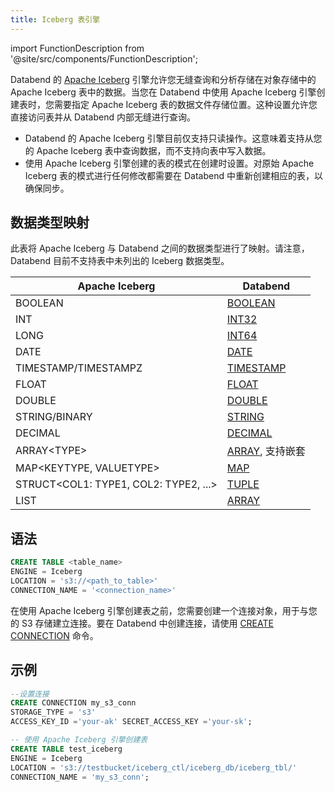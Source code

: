 ```yaml
---
title: Iceberg 表引擎
---
```


import FunctionDescription from '@site/src/components/FunctionDescription';

<FunctionDescription description="引入或更新于：v1.2.262"/>

Databend 的 [Apache Iceberg](https://iceberg.apache.org/) 引擎允许您无缝查询和分析存储在对象存储中的 Apache Iceberg 表中的数据。当您在 Databend 中使用 Apache Iceberg 引擎创建表时，您需要指定 Apache Iceberg 表的数据文件存储位置。这种设置允许您直接访问表并从 Databend 内部无缝进行查询。

- Databend 的 Apache Iceberg 引擎目前仅支持只读操作。这意味着支持从您的 Apache Iceberg 表中查询数据，而不支持向表中写入数据。
- 使用 Apache Iceberg 引擎创建的表的模式在创建时设置。对原始 Apache Iceberg 表的模式进行任何修改都需要在 Databend 中重新创建相应的表，以确保同步。

## 数据类型映射

此表将 Apache Iceberg 与 Databend 之间的数据类型进行了映射。请注意，Databend 目前不支持表中未列出的 Iceberg 数据类型。

| Apache Iceberg                              | Databend                                                                                 |
| ------------------------------------------- | ---------------------------------------------------------------------------------------- |
| BOOLEAN                                     | [BOOLEAN](/sql/sql-reference/data-types/data-type-logical-types)                         |
| INT                                         | [INT32](/sql/sql-reference/data-types/data-type-numeric-types#integer-data-types)        |
| LONG                                        | [INT64](/sql/sql-reference/data-types/data-type-numeric-types#integer-data-types)        |
| DATE                                        | [DATE](/sql/sql-reference/data-types/data-type-time-date-types)                          |
| TIMESTAMP/TIMESTAMPZ                        | [TIMESTAMP](/sql/sql-reference/data-types/data-type-time-date-types)                     |
| FLOAT                                       | [FLOAT](/sql/sql-reference/data-types/data-type-numeric-types#floating-point-data-types) |
| DOUBLE                                      | [DOUBLE](/sql/sql-reference/data-types/data-type-numeric-types#floating-point-data-type) |
| STRING/BINARY                               | [STRING](/sql/sql-reference/data-types/data-type-string-types)                           |
| DECIMAL                                     | [DECIMAL](/sql/sql-reference/data-types/data-type-decimal-types)                         |
| ARRAY&lt;TYPE&gt;                           | [ARRAY](/sql/sql-reference/data-types/data-type-array-types), 支持嵌套                   |
| MAP&lt;KEYTYPE, VALUETYPE&gt;               | [MAP](/sql/sql-reference/data-types/data-type-map)                                       |
| STRUCT&lt;COL1: TYPE1, COL2: TYPE2, ...&gt; | [TUPLE](/sql/sql-reference/data-types/data-type-tuple-types)                             |
| LIST                                        | [ARRAY](/sql/sql-reference/data-types/data-type-array-types)                             |

## 语法

```sql
CREATE TABLE <table_name>
ENGINE = Iceberg
LOCATION = 's3://<path_to_table>'
CONNECTION_NAME = '<connection_name>'
```

在使用 Apache Iceberg 引擎创建表之前，您需要创建一个连接对象，用于与您的 S3 存储建立连接。要在 Databend 中创建连接，请使用 [CREATE CONNECTION](/sql/sql-reference/connect-parameters) 命令。

## 示例

```sql
--设置连接
CREATE CONNECTION my_s3_conn
STORAGE_TYPE = 's3'
ACCESS_KEY_ID ='your-ak' SECRET_ACCESS_KEY ='your-sk';

-- 使用 Apache Iceberg 引擎创建表
CREATE TABLE test_iceberg
ENGINE = Iceberg
LOCATION = 's3://testbucket/iceberg_ctl/iceberg_db/iceberg_tbl/'
CONNECTION_NAME = 'my_s3_conn';
```
